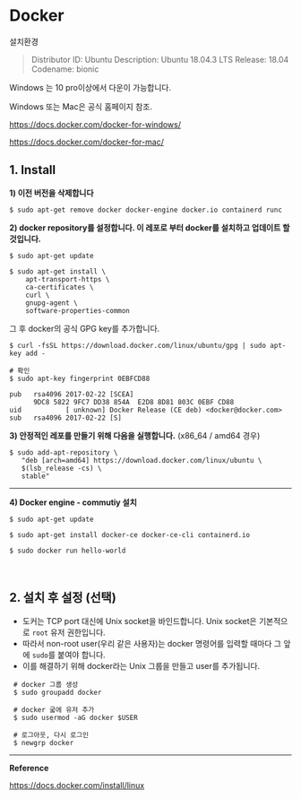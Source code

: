 # Docker

설치환경

> Distributor ID: Ubuntu
> Description:    Ubuntu 18.04.3 LTS
> Release:        18.04
> Codename:       bionic



Windows 는 10 pro이상에서 다운이 가능합니다.

Windows 또는 Mac은 공식 홈페이지 참조.

https://docs.docker.com/docker-for-windows/

https://docs.docker.com/docker-for-mac/







## 1. Install

**1) 이전 버전을 삭제합니다**

```console
$ sudo apt-get remove docker docker-engine docker.io containerd runc
```



**2) docker repository를 설정합니다. 이 레포로 부터 docker를 설치하고 업데이트 할 것입니다.**

```console
$ sudo apt-get update

$ sudo apt-get install \
    apt-transport-https \
    ca-certificates \
    curl \
    gnupg-agent \
    software-properties-common
```



 그 후 docker의 공식 GPG key를 추가합니다. 

```console
$ curl -fsSL https://download.docker.com/linux/ubuntu/gpg | sudo apt-key add -

# 확인
$ sudo apt-key fingerprint 0EBFCD88

pub   rsa4096 2017-02-22 [SCEA]
      9DC8 5822 9FC7 DD38 854A  E2D8 8D81 803C 0EBF CD88
uid           [ unknown] Docker Release (CE deb) <docker@docker.com>
sub   rsa4096 2017-02-22 [S]
```



**3) 안정적인 레포를 만들기 위해 다음을 실행합니다.** (x86_64 / amd64 경우)

```console
$ sudo add-apt-repository \
   "deb [arch=amd64] https://download.docker.com/linux/ubuntu \
   $(lsb_release -cs) \
   stable"
```



---



**4) Docker engine - commutiy 설치**

```console
$ sudo apt-get update

$ sudo apt-get install docker-ce docker-ce-cli containerd.io

$ sudo docker run hello-world
```



​	



## 2. 설치 후 설정 (선택)

* 도커는 TCP port 대신에 Unix socket을 바인드합니다. Unix socket은 기본적으로 `root` 유저 권한입니다. 
* 따라서 non-root user(우리 같은 사용자)는 docker 명령어를 입력할 때마다 그 앞에 `sudo`를 붙여야 합니다.
* 이를 해결하기 위해 docker라는 Unix 그룹을 만들고 user를 추가됩니다.



```console
 # docker 그룹 생성
 $ sudo groupadd docker 
 
 # docker 굷에 유저 추가
 $ sudo usermod -aG docker $USER
 
 # 로그아웃, 다시 로그인
 $ newgrp docker
```







---

**Reference**

https://docs.docker.com/install/linux